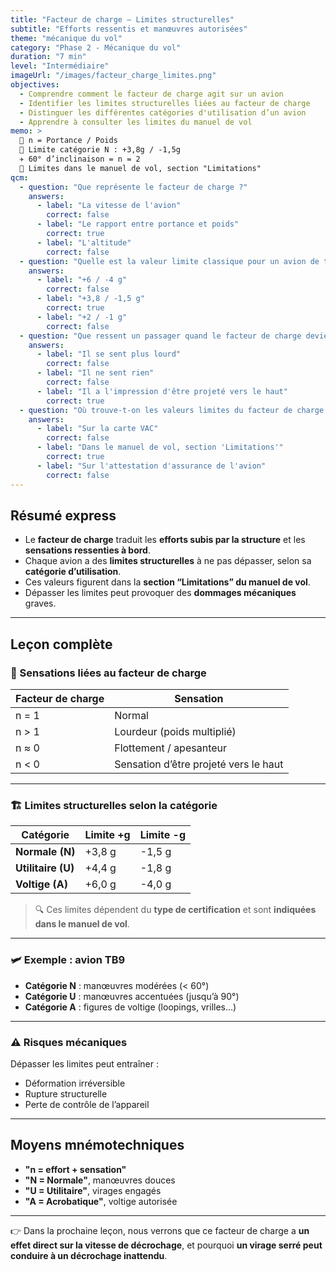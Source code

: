 ```yaml
---
title: "Facteur de charge – Limites structurelles"
subtitle: "Efforts ressentis et manœuvres autorisées"
theme: "mécanique du vol"
category: "Phase 2 - Mécanique du vol"
duration: "7 min"
level: "Intermédiaire"
imageUrl: "/images/facteur_charge_limites.png"
objectives:
  - Comprendre comment le facteur de charge agit sur un avion
  - Identifier les limites structurelles liées au facteur de charge
  - Distinguer les différentes catégories d'utilisation d’un avion
  - Apprendre à consulter les limites du manuel de vol
memo: >
  📌 n = Portance / Poids  
  🛑 Limite catégorie N : +3,8g / -1,5g  
  ✈️ 60° d’inclinaison = n = 2  
  📖 Limites dans le manuel de vol, section "Limitations"
qcm:
  - question: "Que représente le facteur de charge ?"
    answers:
      - label: "La vitesse de l'avion"
        correct: false
      - label: "Le rapport entre portance et poids"
        correct: true
      - label: "L'altitude"
        correct: false
  - question: "Quelle est la valeur limite classique pour un avion de tourisme en catégorie normale ?"
    answers:
      - label: "+6 / -4 g"
        correct: false
      - label: "+3,8 / -1,5 g"
        correct: true
      - label: "+2 / -1 g"
        correct: false
  - question: "Que ressent un passager quand le facteur de charge devient négatif ?"
    answers:
      - label: "Il se sent plus lourd"
        correct: false
      - label: "Il ne sent rien"
        correct: false
      - label: "Il a l'impression d'être projeté vers le haut"
        correct: true
  - question: "Où trouve-t-on les valeurs limites du facteur de charge ?"
    answers:
      - label: "Sur la carte VAC"
        correct: false
      - label: "Dans le manuel de vol, section 'Limitations'"
        correct: true
      - label: "Sur l'attestation d'assurance de l'avion"
        correct: false
---
```


## Résumé express

- Le **facteur de charge** traduit les **efforts subis par la structure** et les **sensations ressenties à bord**.
- Chaque avion a des **limites structurelles** à ne pas dépasser, selon sa **catégorie d’utilisation**.
- Ces valeurs figurent dans la **section “Limitations” du manuel de vol**.
- Dépasser les limites peut provoquer des **dommages mécaniques** graves.

---

## Leçon complète

### 📐 Sensations liées au facteur de charge

| Facteur de charge | Sensation                             |
| ----------------- | ------------------------------------- |
| n = 1             | Normal                                |
| n > 1             | Lourdeur (poids multiplié)            |
| n ≈ 0             | Flottement / apesanteur               |
| n < 0             | Sensation d’être projeté vers le haut |

---

### 🏗 Limites structurelles selon la catégorie

| Catégorie          | Limite +g | Limite -g |
| ------------------ | --------- | --------- |
| **Normale (N)**    | +3,8 g    | -1,5 g    |
| **Utilitaire (U)** | +4,4 g    | -1,8 g    |
| **Voltige (A)**    | +6,0 g    | -4,0 g    |

> 🔍 Ces limites dépendent du **type de certification** et sont **indiquées dans le manuel de vol**.

---

### 🛩 Exemple : avion TB9

- **Catégorie N** : manœuvres modérées (< 60°)
- **Catégorie U** : manœuvres accentuées (jusqu’à 90°)
- **Catégorie A** : figures de voltige (loopings, vrilles…)

---

### ⚠️ Risques mécaniques

Dépasser les limites peut entraîner :

- Déformation irréversible
- Rupture structurelle
- Perte de contrôle de l’appareil

---

## Moyens mnémotechniques

- **"n = effort + sensation"**
- **"N = Normale"**, manœuvres douces
- **"U = Utilitaire"**, virages engagés
- **"A = Acrobatique"**, voltige autorisée

---

👉 Dans la prochaine leçon, nous verrons que ce facteur de charge a **un effet direct sur la vitesse de décrochage**, et pourquoi **un virage serré peut conduire à un décrochage inattendu**.
